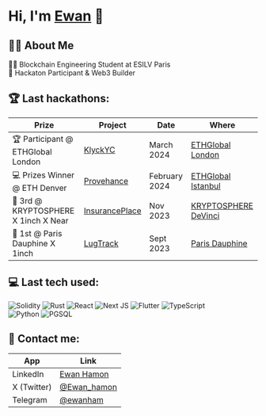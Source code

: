 <h1>Hi, I'm <a href="https://www.linkedin.com/in/ewan-hamon/">Ewan</a> 👋</h1>

<h2>👨‍💻 About Me</h2>
👨‍🎓 Blockchain Engineering Student at ESILV Paris<br>🥇 Hackaton Participant & Web3 Builder

<h2>🏆 Last hackathons:</h2>

| Prize | Project | Date | Where |
| --- | --- | --- | --- |
| 🏆 Participant @ ETHGlobal London | [KlyckYC](https://ethglobal.com/showcase/klickyc-kp375) | March 2024 | [ETHGlobal London](https://ethglobal.com/) |
| 💻 Prizes Winner @ ETH Denver | [Provehance](https://devfolio.co/projects/rrrr-0de5) | February 2024 | [ETHGlobal Istanbul](https://ethglobal.com/) |
| 🥉 3rd @ KRYPTOSPHERE X 1inch X Near | [InsurancePlace](https://github.com/Ewuly/InsurancePlace) | Nov 2023 | [KRYPTOSPHERE DeVinci](https://twitter.com/KRYPTOSPHERE) |
| 🥇 1st @ Paris Dauphine X 1inch | [LugTrack](https://github.com/Ewuly/lugtrack) | Sept 2023 | [Paris Dauphine](https://dauphine.psl.eu/)

<h2> 💻 Last tech used:</h2>

![Solidity](https://img.shields.io/badge/Solidity-%23363636.svg?style=for-the-badge&logo=solidity&logoColor=white)
![Rust](https://img.shields.io/badge/Rust-000000?style=for-the-badge&logo=rust&logoColor=white)
![React](https://img.shields.io/badge/react-%2320232a.svg?style=for-the-badge&logo=react&logoColor=%2361DAFB)
![Next JS](https://img.shields.io/badge/Next-black?style=for-the-badge&logo=next.js&logoColor=white)
![Flutter](https://img.shields.io/badge/Flutter-02569B?style=for-the-badge&logo=flutter&logoColor=white)
![TypeScript](https://img.shields.io/badge/typescript-%23007ACC.svg?style=for-the-badge&logo=typescript&logoColor=white)  
![Python](https://img.shields.io/badge/python-3670A0?style=for-the-badge&logo=python&logoColor=ffdd54)
![PGSQL](https://img.shields.io/badge/PostgreSQL-316192?style=for-the-badge&logo=postgresql&logoColor=white)

<h2>🔗 Contact me:</h2>

| App | Link |
| --- | --- |
| LinkedIn | [Ewan Hamon](https://www.linkedin.com/in/ewan-hamon/) |
| X (Twitter) | [@Ewan_hamon](https://twitter.com/Ewan_hamon) |
| Telegram | [@ewanham](https://t.me/ewanham) |
